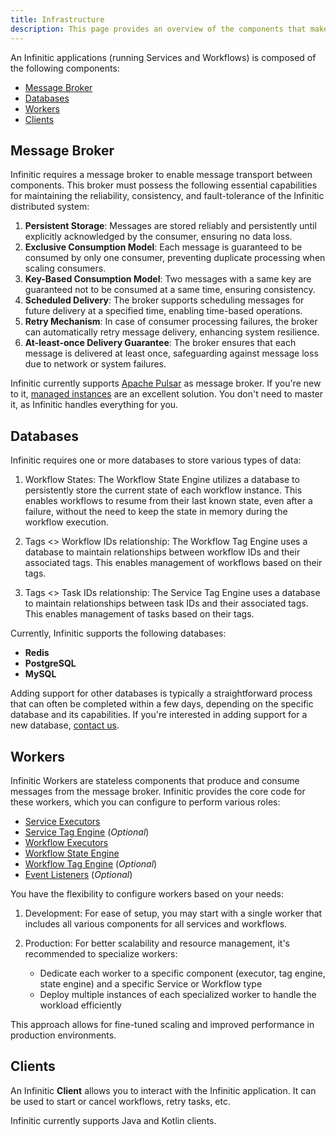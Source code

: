 ```yaml
---
title: Infrastructure
description: This page provides an overview of the components that make up an Infinitic application, including the message broker, databases, workers, and clients. Learn how each component contributes to the overall functionality and reliability of your distributed system.
---
```


An Infinitic applications (running Services and Workflows) is composed of the following components:
- [Message Broker](#message-broker)
- [Databases](#databases)
- [Workers](#workers)
- [Clients](#clients)

## Message Broker

Infinitic requires a message broker to enable message transport between components. This broker must possess the following essential capabilities for maintaining the reliability, consistency, and fault-tolerance of the Infinitic distributed system:

1. **Persistent Storage**: Messages are stored reliably and persistently until explicitly acknowledged by the consumer, ensuring no data loss.
2. **Exclusive Consumption Model**: Each message is guaranteed to be consumed by only one consumer, preventing duplicate processing when scaling consumers.
3. **Key-Based Consumption Model**: Two messages with a same key are guaranteed not to be consumed at a same time, ensuring consistency.
4. **Scheduled Delivery**: The broker supports scheduling messages for future delivery at a specified time, enabling time-based operations.
5. **Retry Mechanism**: In case of consumer processing failures, the broker can automatically retry message delivery, enhancing system resilience.
6. **At-least-once Delivery Guarantee**: The broker ensures that each message is delivered at least once, safeguarding against message loss due to network or system failures.

Infinitic currently supports [Apache Pulsar](https://pulsar.apache.org/) as message broker. If you're new to it, [managed instances](/docs/references/pulsar#using-infinitic-with-third-party-providers) are an excellent solution. You don't need to master it, as Infinitic handles everything for you.

## Databases

Infinitic requires one or more databases to store various types of data:

1. Workflow States: The Workflow State Engine utilizes a database to persistently store the current state of each workflow instance. This enables workflows to resume from their last known state, even after a failure, without the need to keep the state in memory during the workflow execution.

2. Tags <> Workflow IDs relationship: The Workflow Tag Engine uses a database to maintain relationships between workflow IDs and their associated tags. This enables management of workflows based on their tags.

3. Tags <> Task IDs relationship: The Service Tag Engine uses a database to maintain relationships between task IDs and their associated tags. This enables management of tasks based on their tags.

Currently, Infinitic supports the following databases:
- **Redis** 
- **PostgreSQL**
- **MySQL**

Adding support for other databases is typically a straightforward process that can often be completed within a few days, depending on the specific database and its capabilities. If you're interested in adding support for a new database, [contact us](/docs/community/contact).

## Workers

Infinitic Workers are stateless components that produce and consume messages from the message broker. Infinitic provides the core code for these workers, which you can configure to perform various roles:

- [Service Executors](/docs/components/terminology#service-executor)
- [Service Tag Engine](/docs/components/terminology#service-tag-engine) (*Optional*)
- [Workflow Executors](/docs/components/terminology#workflow-executor)
- [Workflow State Engine](/docs/components/terminology#workflow-state-engine)
- [Workflow Tag Engine](/docs/components/terminology#workflow-tag-engine) (*Optional*)
- [Event Listeners](/docs/components/terminology#event-listener) (*Optional*)

You have the flexibility to configure workers based on your needs:

1. Development: For ease of setup, you may start with a single worker that includes all various components for all services and workflows.

2. Production: For better scalability and resource management, it's recommended to specialize workers:
   - Dedicate each worker to a specific component (executor, tag engine, state engine) and a specific Service or Workflow type
   - Deploy multiple instances of each specialized worker to handle the workload efficiently

This approach allows for fine-tuned scaling and improved performance in production environments.

## Clients

An Infinitic **Client**  allows you to interact with the Infinitic application. It can be used to start or cancel workflows, retry tasks, etc.

Infinitic currently supports Java and Kotlin clients.